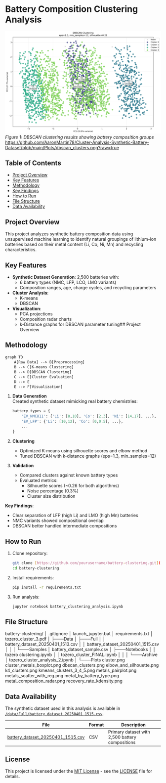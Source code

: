 # Battery Composition Clustering Analysis

![Cluster Visualization](https://github.com/AaronMartin78/Cluster-Analysis-Synthetic-Battery-Dataset/blob/main/Plots/dbscan_clusters.png?raw=true)
*Figure 1: DBSCAN clustering results showing battery composition groups*
https://github.com/AaronMartin78/Cluster-Analysis-Synthetic-Battery-Dataset/blob/main/Plots/dbscan_clusters.png?raw=true
## Table of Contents
- [Project Overview](#project-overview)
- [Key Features](#key-features)
- [Methodology](#methodology)
- [Key Findings](#key-findings)
- [How to Run](#how-to-run)
- [File Structure](#file-structure)
- [Data Availability](#data-availability)

## Project Overview
This project analyzes synthetic battery composition data using unsupervised machine learning to identify natural 
groupings of lithium-ion batteries based on their metal content (Li, Co, Ni, Mn) and recycling characteristics.

## Key Features
- **Synthetic Dataset Generation**: 2,500 batteries with:
  - 6 battery types (NMC, LFP, LCO, LMO variants)
  - Composition ranges, age, charge cycles, and recycling parameters
- **Cluster Analysis**:
  - K-means 
  - DBSCAN 
- **Visualization**:
  - PCA projections
  - Composition radar charts
  - k-Distance graphs for DBSCAN parameter tuning## Project Overview
 
## Methodology
```mermaid
graph TD
    A[Raw Data] --> B[Preprocessing]
    B --> C[K-means Clustering]
    B --> D[DBSCAN Clustering]
    C --> E[Cluster Evaluation]
    D --> E
    E --> F[Visualization]
```
1. **Data Generation**  
   Created synthetic dataset mimicking real battery chemistries:
   ```python
   battery_types = {
       'EV_NMC811': {'Li': [8,10], 'Co': [2,3], 'Ni': [14,17], ...},
       'EV_LFP': {'Li': [10,12], 'Co': [0,0.5], ...},
       ...
   }
   ```

2. **Clustering**  
   - Optimized K-means using silhouette scores and elbow method  
   - Tuned DBSCAN with k-distance graphs (eps=1.3, min_samples=12)

3. **Validation**  
   - Compared clusters against known battery types
   - Evaluated metrics:
     - Silhouette scores (~0.26 for both algorithms)
     - Noise percentage (0.3%)
     - Cluster size distribution

**Key Findings**:
- Clear separation of LFP (high Li) and LMO (high Mn) batteries
- NMC variants showed compositional overlap
- DBSCAN better handled intermediate compositions

## How to Run
1. Clone repository:
   ```bash
   git clone [https://github.com/yourusername/battery-clustering.git](https://github.com/AaronMartin78/Cluster-Analysis-Synthetic-Battery-Dataset)
   cd battery-clustering
   ```

2. Install requirements:
   ```bash
   pip install -r requirements.txt
   ```

3. Run analysis:
   ```bash
   jupyter notebook battery_clustering_analysis.ipynb
   ```
   
## File Structure
battery-clustering/
│   .gitignore
│   launch_jupyter.bat
│   requirements.txt
│   tozero_cluster_3.pdf
│
├───Data
│   ├───Full
│   │       battery_dataset_20250401_1513.csv
│   │       battery_dataset_20250401_1515.csv
│   │
│   └───Samples
│           battery_dataset_sample.csv
│
├───Notebooks
│   │   tozero clustering.ipynb
│   │   tozero_cluster_FINAL.ipynb
│   │
│   └───Archive
│           tozero_cluster_analysis_2.ipynb
│
└───Plots
        cluster.png
        cluster_metals_boxplot.png
        dbscan_clusters.png
        elbow_and_silhouette.png
        k4_clusters.png
        kmeans_clusters_3_4_5.png
        metals_pairplot.png
        metals_scatter_with_reg.png
        metal_by_battery_type.png
        metal_composition_radar.png
        recovery_rate_kdensity.png
        
## Data Availability
The synthetic dataset used in this analysis is available in [`/data/Full/battery_dataset_20250401_1515.csv`](/data/Full/battery_dataset_20250401_1515.csv).

| File | Format | Description |
|------|--------|-------------|
| [battery_dataset_20250401_1515.csv](/data/Full/battery_dataset_20250401_1515.csv) | CSV | Primary dataset with 2,500 battery compositions |

## License
This project is licensed under the [MIT License](LICENSE) - see the [LICENSE](LICENSE) file for details.
